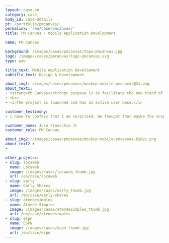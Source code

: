 ```yaml
---
layout: case-en
category: case
body_id: case-details
pt: /portfolio/pmcanvas/
permalink: '/en/case/pmcanvas/'
title: PM Canvas - Mobile Application Development

name: PM Canvas

background: /images/cases/pmcanvas/topo-pmcanvas.jpg
logo: /images/cases/pmcanvas/logo-pmcanvas.svg
type: web

title_text: Mobile Application Development
subtitle_text: Design & Development

about_img1: /images/cases/pmcanvas/mockup-mobile-pmcanvas@2x.png
about_text1:
- <strong>PM Canvas</strong> purpose is to facilitate the new trend of collaborative project creation of all sizes. You can draw up plans in real time, regardless of geographic location . Use the right methodology and the right pair application for the right project.
- <br>
- <i>The project is launched and has an active user base.</i>

customer_testimony:
- I have to confess that I am surprised. We thought that maybe the scope was too big, but in the end, everything went well. And also, they delivered one thing that is very important to us, the "wow" factor! Today I look at the app and say 'Wow !'

customer_name: José Finocchio Jr
customer_role: PM Canvas

about_img2: /images/cases/pmcanvas/mockup-mobile-pmcanvas-02@2x.png
about_text2 :
-

other_projetcs:
- slug: locaweb
  name: Locaweb
  image: /images/cases/locaweb_thumb.jpg
  url: /en/case/locaweb
- slug: early
  name: Early Shares
  image: /images/cases/early_thumb.jpg
  url: /en/case/early-shares
- slug: atendesimples
  name: Atende Simples
  image: /images/cases/atendesimples_thumb.jpg
  url: /en/case/atendesimples
- slug: espn
  name: ESPN
  image: /images/cases/espn_thumb.jpg
  url: /en/case/espn
---
```


